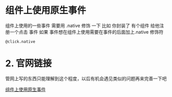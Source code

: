 # 组件上使用原生事件

组件上使用的一些事件 需要用 .native 修饰 一下 比如 你封装了 有个组件 给他注册一个点击 事件 如果 事件想在组件上使用需要在事件的后面加上.native 修饰符

`@click.native`

# 2. 官网链接

管网上写的东西只能理解到这个程度，以后有机会遇见类似的问题再来完善一下吧 

[组件上使用原生事件](https://cn.vuejs.org/v2/guide/components-custom-events.html#%E5%B0%86%E5%8E%9F%E7%94%9F%E4%BA%8B%E4%BB%B6%E7%BB%91%E5%AE%9A%E5%88%B0%E7%BB%84%E4%BB%B6)